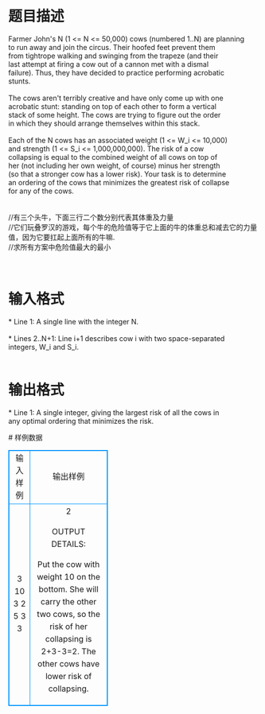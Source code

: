 # 

 
 # 题目描述 
<p>
Farmer John's N (1 <= N <= 50,000) cows (numbered 1..N) are planning<br>to run away and join the circus.  Their hoofed feet prevent them<br>from tightrope walking and swinging from the trapeze (and their<br>last attempt at firing a cow out of a cannon met with a dismal<br>failure). Thus, they have decided to practice performing acrobatic<br>stunts.<br><br>The cows aren't terribly creative and have only come up with one<br>acrobatic stunt: standing on top of each other to form a vertical<br>stack of some height.  The cows are trying to figure out the order<br>in which they should arrange themselves within this stack.<br><br>Each of the N cows has an associated weight (1 <= W_i <= 10,000)<br>and strength (1 <= S_i <= 1,000,000,000).  The risk of a cow<br>collapsing is equal to the combined weight of all cows on top of<br>her (not including her own weight, of course) minus her strength<br>(so that a stronger cow has a lower risk).  Your task is to determine<br>an ordering of the cows that minimizes the greatest risk of collapse<br>for any of the cows.<br><br><br>//有三个头牛，下面三行二个数分别代表其体重及力量<br>//它们玩叠罗汉的游戏，每个牛的危险值等于它上面的牛的体重总和减去它的力量值，因为它要扛起上面所有的牛嘛.<br>//求所有方案中危险值最大的最小<br><br><br></p> 

 
 # 输入格式 
<p>
* Line 1: A single line with the integer N.<br><br>* Lines 2..N+1: Line i+1 describes cow i with two space-separated<br>        integers, W_i and S_i.<br><br></p> 

 
 # 输出格式 
<p>
* Line 1: A single integer, giving the largest risk of all the cows in<br>        any optimal ordering that minimizes the risk.<br></p> 
# 样例数据
<style>
        table,table tr th, table tr td { border:1px solid #0094ff; }
        table { width: 200px; min-height: 25px; line-height: 25px; text-align: center; border-collapse: collapse;}   
    </style>
<table>
	<tr>
		<td>输入样例</td>
		<td>输出样例</td>
	</tr>
<tr><td>3
10 3
2 5
3 3
</td><td>2

OUTPUT DETAILS:

Put the cow with weight 10 on the bottom. She will carry the other
two cows, so the risk of her collapsing is 2+3-3=2. The other cows
have lower risk of collapsing.</td></tr></table>
